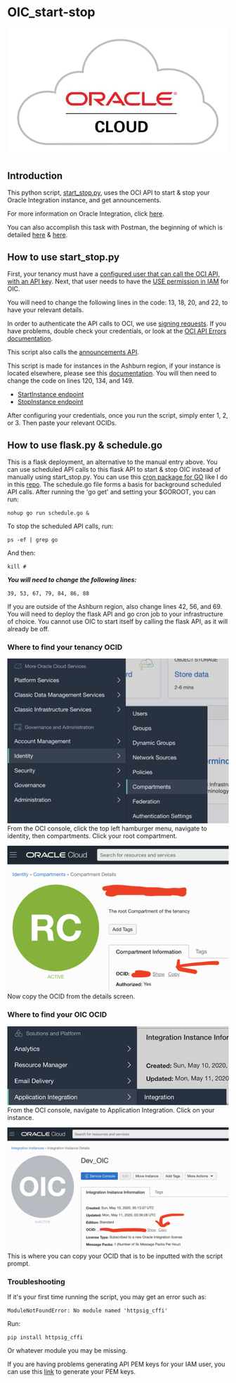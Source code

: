 # OIC_start-stop

<p align="center">
  <img src="https://github.com/GaryHostt/OIC_start-stop/blob/master/2.jpg?raw=true" alt="OIC"/>
</p>

## Introduction

This python script, [start_stop.py](https://github.com/GaryHostt/OIC_start-stop/blob/master/start_stop.py), uses the OCI API to start & stop your Oracle Integration instance, and get announcements.

For more information on Oracle Integration, click [here](https://garyhostt.github.io/Oracle_Integration/).

You can also accomplish this task with Postman, the beginning of which is detailed [here](https://redthunder.blog/2019/07/10/calling-oci-apis-from-postman/) & [here](https://www.ateam-oracle.com/invoking-oci-rest-apis-using-postman).

## How to use start_stop.py

First, your tenancy must have a [configured user that can call the OCI API, with an API key](https://docs.cloud.oracle.com/en-us/iaas/Content/API/Concepts/apisigningkey.htm). Next, that user needs to have the [USE permission in IAM](https://docs.oracle.com/en/cloud/paas/integration-cloud/oracle-integration-oci/iam-policy-permissions.html) for OIC.

You will need to change the following lines in the code: 13, 18, 20, and 22, to have your relevant details.

In order to authenticate the API calls to OCI, we use [signing requests](https://docs.cloud.oracle.com/en-us/iaas/Content/API/Concepts/signingrequests.htm). If you have problems, double check your credentials, or look at the [OCI API Errors documentation](https://docs.cloud.oracle.com/en-us/iaas/Content/API/References/apierrors.htm).

This script also calls the [announcements API](https://docs.cloud.oracle.com/en-us/iaas/api/#/en/announcements/0.0.1/).

This script is made for instances in the Ashburn region, if your instance is located elsewhere, please see this [documentation](https://docs.cloud.oracle.com/en-us/iaas/api/#/en/integration/20190131/). You will then need to change the code on lines 120, 134, and 149.
- [StartInstance endpoint](https://docs.cloud.oracle.com/en-us/iaas/api/#/en/integration/20190131/IntegrationInstance/StartIntegrationInstance)
- [StopInstance endpoint](https://docs.cloud.oracle.com/en-us/iaas/api/#/en/integration/20190131/IntegrationInstance/StopIntegrationInstance)

After configuring your credentials, once you run the script, simply enter 1, 2, or 3. Then paste your relevant OCIDs.

## How to use flask.py & schedule.go

This is a flask deployment, an alternative to the manual entry above. You can use scheduled API calls to this flask API to start & stop OIC instead of manually using start_stop.py. You can use this [cron package for GO](https://github.com/jasonlvhit/gocron) like I do in this [repo](https://github.com/GaryHostt/DailyNewsText). The schedule.go file forms a basis for background scheduled API calls. After running the 'go get' and setting your $GOROOT, you can run:
```
nohup go run schedule.go &
```
To stop the scheduled API calls, run:
```
ps -ef | grep go
```
And then:
```
kill #
```
***You will need to change the following lines:***
```
39, 53, 67, 79, 84, 86, 88 
```
If you are outside of the Ashburn region, also change lines 42, 56, and 69. You will need to deploy the flask API and go cron job to your infrastructure of choice. You cannot use OIC to start itself by calling the flask API, as it will already be off. 

### Where to find your tenancy OCID

![](5.png)
From the OCI console, click the top left hamburger menu, navigate to identity, then compartments. Click your root compartment.

![](6.png)
Now copy the OCID from the details screen.

### Where to find your OIC OCID

![](3.png)
From the OCI console, navigate to Application Integration. Click on your instance. 

![](4.png)
This is where you can copy your OCID that is to be inputted with the script prompt. 

### Troubleshooting

If it's your first time running the script, you may get an error such as:
```
ModuleNotFoundError: No module named 'httpsig_cffi'
```
Run:
```
pip install httpsig_cffi
```
Or whatever module you may be missing. 

If you are having problems generating API PEM keys for your IAM user, you can use this [link](https://www.oci-workshop.com/keys/) to generate your PEM keys.


